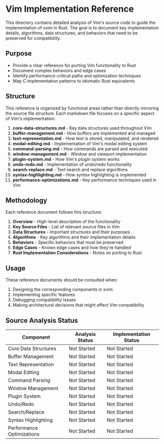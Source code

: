 # Vim Implementation Reference

This directory contains detailed analysis of Vim's source code to guide the implementation of xvim in Rust. The goal is to document key implementation details, algorithms, data structures, and behaviors that need to be preserved for compatibility.

## Purpose

- Provide a clear reference for porting Vim functionality to Rust
- Document complex behaviors and edge cases
- Identify performance-critical paths and optimization techniques
- Map C implementation patterns to idiomatic Rust equivalents

## Structure

This reference is organized by functional areas rather than directly mirroring the source file structure. Each markdown file focuses on a specific aspect of Vim's implementation:

1. **core-data-structures.md** - Key data structures used throughout Vim
2. **buffer-management.md** - How buffers are implemented and managed
3. **text-representation.md** - How text is stored, manipulated, and rendered
4. **modal-editing.md** - Implementation of Vim's modal editing system
5. **command-parsing.md** - How commands are parsed and executed
6. **window-management.md** - Window and viewport implementation
7. **plugin-system.md** - How Vim's plugin system works
8. **undo-redo.md** - Implementation of undo/redo functionality
9. **search-replace.md** - Text search and replace algorithms
10. **syntax-highlighting.md** - How syntax highlighting is implemented
11. **performance-optimizations.md** - Key performance techniques used in Vim

## Methodology

Each reference document follows this structure:

1. **Overview** - High-level description of the functionality
2. **Key Source Files** - List of relevant source files in Vim
3. **Data Structures** - Important structures and their purposes
4. **Algorithms** - Key algorithms and their implementation details
5. **Behaviors** - Specific behaviors that must be preserved
6. **Edge Cases** - Known edge cases and how they're handled
7. **Rust Implementation Considerations** - Notes on porting to Rust

## Usage

These reference documents should be consulted when:

1. Designing the corresponding components in xvim
2. Implementing specific features
3. Debugging compatibility issues
4. Making architectural decisions that might affect Vim compatibility

## Source Analysis Status

| Component | Analysis Status | Implementation Status |
|-----------|----------------|----------------------|
| Core Data Structures | Not Started | Not Started |
| Buffer Management | Not Started | Not Started |
| Text Representation | Not Started | Not Started |
| Modal Editing | Not Started | Not Started |
| Command Parsing | Not Started | Not Started |
| Window Management | Not Started | Not Started |
| Plugin System | Not Started | Not Started |
| Undo/Redo | Not Started | Not Started |
| Search/Replace | Not Started | Not Started |
| Syntax Highlighting | Not Started | Not Started |
| Performance Optimizations | Not Started | Not Started |